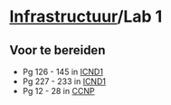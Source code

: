 # [Infrastructuur](/infrastructuur)/Lab 1

## Voor te bereiden

* Pg 126 - 145 in <a href="/media/ai/icnd1.pdf" target="_blank">ICND1</a>
* Pg 227 - 233 in <a href="/media/ai/icnd1.pdf" target="_blank">ICND1</a>
* Pg 12  - 28  in <a href="/media/ai/ccnp.pdf" target="_blank">CCNP</a>